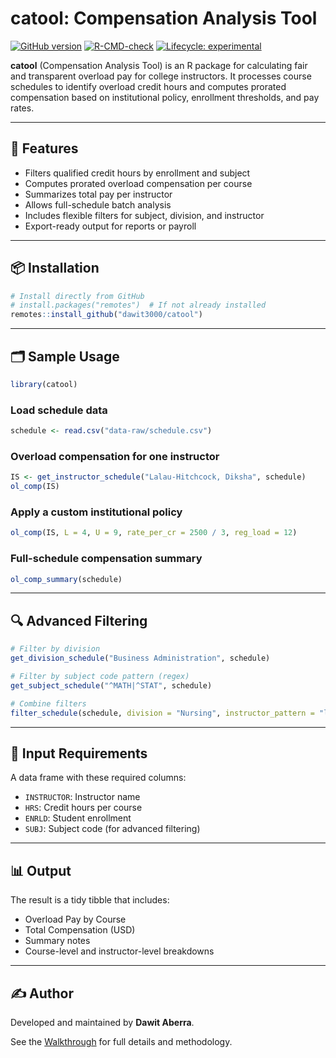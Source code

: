 
# catool: Compensation Analysis Tool

[![GitHub
version](https://img.shields.io/github/v/tag/dawit3000/catool?label=GitHub&logo=github)](https://github.com/dawit3000/catool)
[![R-CMD-check](https://github.com/dawit3000/catool/actions/workflows/R-CMD-check.yaml/badge.svg)](https://github.com/dawit3000/catool/actions/workflows/R-CMD-check.yaml)
[![Lifecycle:
experimental](https://img.shields.io/badge/lifecycle-experimental-orange.svg)](https://lifecycle.r-lib.org/articles/stages.html#experimental)

**catool** (Compensation Analysis Tool) is an R package for calculating
fair and transparent overload pay for college instructors. It processes
course schedules to identify overload credit hours and computes prorated
compensation based on institutional policy, enrollment thresholds, and
pay rates.

------------------------------------------------------------------------

## 🔧 Features

- Filters qualified credit hours by enrollment and subject
- Computes prorated overload compensation per course
- Summarizes total pay per instructor
- Allows full-schedule batch analysis
- Includes flexible filters for subject, division, and instructor
- Export-ready output for reports or payroll

------------------------------------------------------------------------

## 📦 Installation

``` r
# Install directly from GitHub
# install.packages("remotes")  # If not already installed
remotes::install_github("dawit3000/catool")
```

------------------------------------------------------------------------

## 🗂️ Sample Usage

``` r
library(catool)
```

### Load schedule data

``` r
schedule <- read.csv("data-raw/schedule.csv")
```

### Overload compensation for one instructor

``` r
IS <- get_instructor_schedule("Lalau-Hitchcock, Diksha", schedule)
ol_comp(IS)
```

### Apply a custom institutional policy

``` r
ol_comp(IS, L = 4, U = 9, rate_per_cr = 2500 / 3, reg_load = 12)
```

### Full-schedule compensation summary

``` r
ol_comp_summary(schedule)
```

------------------------------------------------------------------------

## 🔍 Advanced Filtering

``` r
# Filter by division
get_division_schedule("Business Administration", schedule)

# Filter by subject code pattern (regex)
get_subject_schedule("^MATH|^STAT", schedule)

# Combine filters
filter_schedule(schedule, division = "Nursing", instructor_pattern = "lee")
```

------------------------------------------------------------------------

## 📄 Input Requirements

A data frame with these required columns:

- `INSTRUCTOR`: Instructor name
- `HRS`: Credit hours per course
- `ENRLD`: Student enrollment
- `SUBJ`: Subject code (for advanced filtering)

------------------------------------------------------------------------

## 📊 Output

The result is a tidy tibble that includes:

- Overload Pay by Course
- Total Compensation (USD)
- Summary notes
- Course-level and instructor-level breakdowns

------------------------------------------------------------------------

## ✍️ Author

Developed and maintained by **Dawit Aberra**.

See the
[Walkthrough](https://dawit3000.github.io/catool/articles/catool-walkthrough.html)
for full details and methodology.
